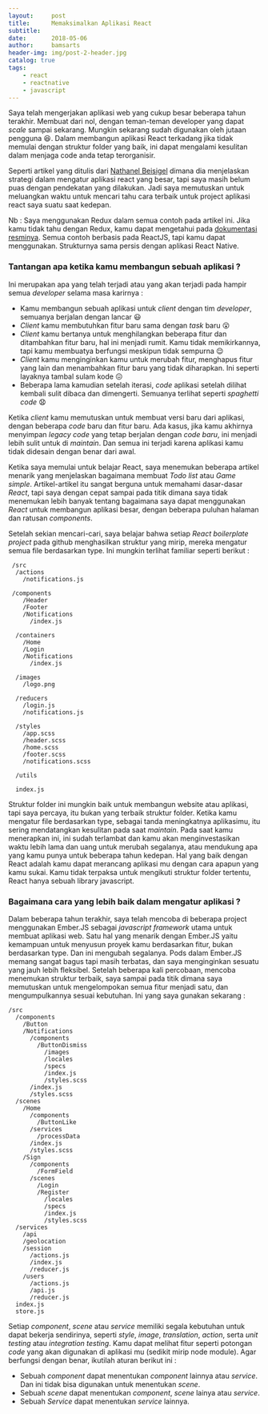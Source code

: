 ```yaml
---
layout:     post
title:      Memaksimalkan Aplikasi React
subtitle:   
date:       2018-05-06
author:     bamsarts
header-img: img/post-2-header.jpg
catalog: true
tags:
    - react
    - reactnative
    - javascript
---
```



Saya telah mengerjakan aplikasi web yang cukup besar beberapa tahun terakhir. Membuat dari nol, dengan teman-teman developer yang dapat _scale_ sampai sekarang. Mungkin sekarang sudah digunakan oleh jutaan pengguna :satisfied:. Dalam membangun aplikasi React terkadang jika tidak memulai dengan struktur folder yang baik, ini dapat mengalami kesulitan dalam menjaga code anda tetap terorganisir.

Seperti artikel yang ditulis dari [Nathanel Beisigel](http://engineering.kapost.com/author/nathanaelbeisiegel/) dimana dia menjelaskan strategi dalam mengatur aplikasi react yang besar, tapi saya masih belum puas dengan pendekatan yang dilakukan. Jadi saya memutuskan untuk meluangkan waktu untuk mencari tahu cara terbaik untuk project aplikasi react saya suatu saat kedepan.

Nb : Saya menggunakan Redux dalam semua contoh pada artikel ini. Jika kamu tidak tahu dengan Redux, kamu dapat mengetahui pada [dokumentasi resminya](https://redux.js.org/). Semua contoh berbasis pada ReactJS, tapi kamu dapat menggunakan. Strukturnya sama persis dengan aplikasi React Native.


### Tantangan apa ketika kamu membangun sebuah aplikasi ?

Ini merupakan apa yang telah terjadi atau yang akan terjadi pada hampir semua _developer_ selama masa karirnya :

- Kamu membangun sebuah aplikasi untuk _client_ dengan tim _developer_, semuanya berjalan dengan lancar :smiley:
- _Client_ kamu membutuhkan fitur baru sama dengan _task_ baru :open_mouth:
- _Client_ kamu bertanya untuk menghilangkan beberapa fitur dan ditambahkan fitur baru, hal ini menjadi rumit. Kamu tidak memikirkannya, tapi kamu membuatya berfungsi meskipun tidak sempurna :relieved:
- _Client_ kamu menginginkan kamu untuk merubah fitur, menghapus fitur yang lain dan menambahkan fitur baru yang tidak diharapkan. Ini seperti layaknya tambal sulam kode :confounded:
- Beberapa lama kamudian setelah iterasi, _code_ aplikasi setelah dilihat kembali sulit dibaca dan dimengerti. Semuanya terlihat seperti _spaghetti code_ :anguished:

Ketika _client_ kamu memutuskan untuk membuat versi baru dari aplikasi, dengan beberapa _code_ baru dan fitur baru. Ada kasus, jika kamu akhirnya menyimpan _legacy code_ yang tetap berjalan dengan _code baru_, ini menjadi lebih sulit untuk di _maintain_. Dan semua ini terjadi karena aplikasi kamu tidak didesain dengan benar dari awal.

Ketika saya memulai untuk belajar React, saya menemukan beberapa artikel menarik yang menjelaskan bagaimana membuat _Todo list_ atau _Game simple_. Artikel-artikel itu sangat berguna untuk memahami dasar-dasar _React_, tapi saya dengan cepat sampai pada titik dimana saya tidak menemukan lebih banyak tentang bagaimana saya dapat menggunakan _React_ untuk membangun aplikasi besar, dengan beberapa puluhan halaman dan ratusan _components_.

Setelah sekian mencari-cari, saya belajar bahwa setiap _React boilerplate project_ pada github menghasilkan struktur yang mirip, mereka mengatur semua file berdasarkan type. Ini mungkin terlihat familiar seperti berikut :

```
 /src
  /actions
    /notifications.js
      
 /components 
	/Header
	/Footer
	/Notifications
	  /index.js

  /containers
    /Home
    /Login
    /Notifications
      /index.js

  /images
    /logo.png

  /reducers 
    /login.js
    /notifications.js

  /styles 
    /app.scss
    /header.scss 
    /home.scss
    /footer.scss
    /notifications.scss

  /utils

  index.js  

 ```

 
Struktur folder ini mungkin baik untuk membangun website atau aplikasi, tapi saya percaya, itu bukan yang terbaik struktur folder. Ketika kamu mengatur file berdasarkan type, sebagai tanda meningkatnya aplikasimu, itu sering mendatangkan kesulitan pada saat _maintain_. Pada saat kamu menerapkan ini, ini sudah terlambat dan kamu akan menginvestasikan waktu lebih lama dan uang untuk merubah segalanya, atau mendukung apa yang kamu punya untuk beberapa tahun kedepan. Hal yang baik dengan React adalah kamu dapat merancang aplikasi mu dengan cara apapun yang kamu sukai. Kamu tidak terpaksa untuk mengikuti struktur folder tertentu, React hanya sebuah library javascript.

### Bagaimana cara yang lebih baik dalam mengatur aplikasi ?

Dalam beberapa tahun terakhir, saya telah mencoba di beberapa project menggunakan Ember.JS sebagai _javascript framework_ utama untuk membuat aplikasi web. Satu hal yang menarik dengan Ember.JS yaitu kemampuan untuk menyusun proyek kamu berdasarkan fitur, bukan berdasarkan type. Dan ini mengubah segalanya. Pods dalam Ember.JS memang sangat bagus tapi masih terbatas, dan saya menginginkan sesuatu yang jauh lebih fleksibel. Setelah beberapa kali percobaan, mencoba menemukan struktur terbaik, saya sampai pada titik dimana saya memutuskan untuk mengelompokan semua fitur menjadi satu, dan mengumpulkannya sesuai kebutuhan. Ini yang saya gunakan sekarang :

```
/src
  /components 
    /Button 
    /Notifications
      /components
        /ButtonDismiss  
          /images
          /locales
          /specs 
          /index.js
          /styles.scss
      /index.js
      /styles.scss
  /scenes
    /Home 
      /components 
        /ButtonLike
      /services
        /processData
      /index.js
      /styles.scss
    /Sign 
      /components 
        /FormField
      /scenes
        /Login
        /Register 
          /locales
          /specs
          /index.js
          /styles.scss
  /services
    /api
    /geolocation
    /session
      /actions.js
      /index.js
      /reducer.js
    /users
      /actions.js
      /api.js
      /reducer.js
  index.js 
  store.js
  ```

Setiap _component_, _scene_ atau _service_ memiliki segala kebutuhan untuk dapat bekerja sendirinya, seperti _style_, _image_, _translation_, _action_, serta _unit testing_ atau _integration testing_. Kamu dapat melihat fitur seperti potongan _code_ yang akan digunakan di aplikasi mu (sedikit mirip node module). Agar berfungsi dengan benar, ikutilah aturan berikut ini :

- Sebuah _component_ dapat menentukan _component_ lainnya atau _service_. Dan ini tidak bisa digunakan untuk menentukan _scene_.
- Sebuah _scene_ dapat menentukan _component_, _scene_ lainya atau _service_.
- Sebuah _Service_ dapat menentukan _service_ lainnya.
